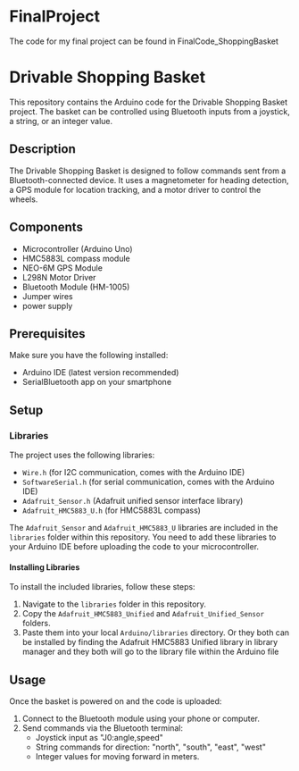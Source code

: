 # FinalProject

The code for my final project can be found in FinalCode_ShoppingBasket

# Drivable Shopping Basket

This repository contains the Arduino code for the Drivable Shopping Basket project. The basket can be controlled using Bluetooth inputs from a joystick, a string, or an integer value.

## Description

The Drivable Shopping Basket is designed to follow commands sent from a Bluetooth-connected device. It uses a magnetometer for heading detection, a GPS module for location tracking, and a motor driver to control the wheels.

## Components

- Microcontroller (Arduino Uno)
- HMC5883L compass module
- NEO-6M GPS Module
- L298N Motor Driver
- Bluetooth Module (HM-1005)
- Jumper wires
- power supply

## Prerequisites

Make sure you have the following installed:

- Arduino IDE (latest version recommended)
- SerialBluetooth app on your smartphone 

## Setup


### Libraries

The project uses the following libraries:

- `Wire.h` (for I2C communication, comes with the Arduino IDE)
- `SoftwareSerial.h` (for serial communication, comes with the Arduino IDE)
- `Adafruit_Sensor.h` (Adafruit unified sensor interface library)
- `Adafruit_HMC5883_U.h` (for HMC5883L compass)

The `Adafruit_Sensor` and `Adafruit_HMC5883_U` libraries are included in the `libraries` folder within this repository. You need to add these libraries to your Arduino IDE before uploading the code to your microcontroller.

#### Installing Libraries

To install the included libraries, follow these steps:

1. Navigate to the `libraries` folder in this repository.
2. Copy the `Adafruit_HMC5883_Unified` and `Adafruit_Unified_Sensor` folders.
3. Paste them into your local `Arduino/libraries` directory.
Or they both can be installed by finding the Adafruit HMC5883 Unified library in library manager and they both will go to the library file within the Arduino file



## Usage

Once the basket is powered on and the code is uploaded:

1. Connect to the Bluetooth module using your phone or computer.
2. Send commands via the Bluetooth terminal:
   - Joystick input as "J0:angle,speed"
   - String commands for direction: "north", "south", "east", "west"
   - Integer values for moving forward in meters.





